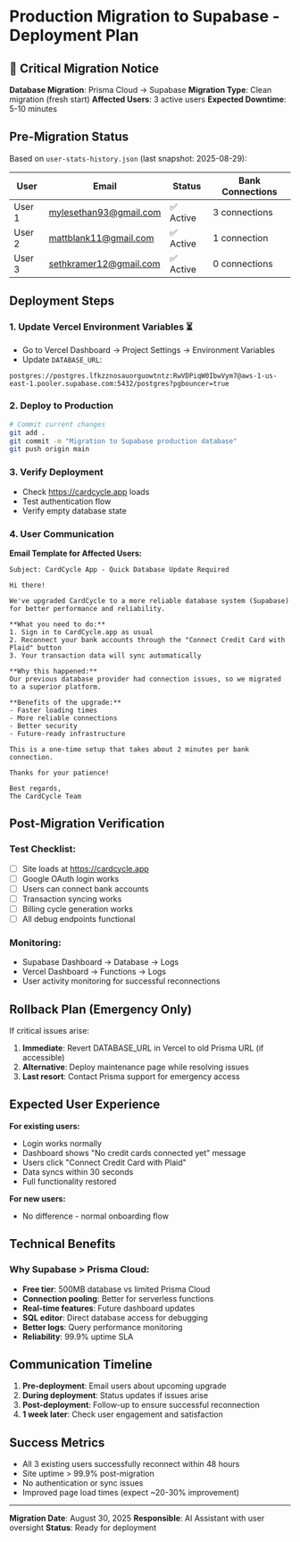 # Production Migration to Supabase - Deployment Plan

## 🚨 Critical Migration Notice

**Database Migration**: Prisma Cloud → Supabase
**Migration Type**: Clean migration (fresh start)
**Affected Users**: 3 active users
**Expected Downtime**: 5-10 minutes

## Pre-Migration Status

Based on `user-stats-history.json` (last snapshot: 2025-08-29):

| User | Email | Status | Bank Connections |
|------|-------|--------|------------------|
| User 1 | mylesethan93@gmail.com | ✅ Active | 3 connections |
| User 2 | mattblank11@gmail.com | ✅ Active | 1 connection |
| User 3 | sethkramer12@gmail.com | ✅ Active | 0 connections |

## Deployment Steps

### 1. Update Vercel Environment Variables ⏳
- Go to Vercel Dashboard → Project Settings → Environment Variables
- Update `DATABASE_URL`:
```
postgres://postgres.lfkzznosauorguowtntz:RwVDPiqW0IbwVym7@aws-1-us-east-1.pooler.supabase.com:5432/postgres?pgbouncer=true
```

### 2. Deploy to Production
```bash
# Commit current changes
git add .
git commit -m "Migration to Supabase production database"
git push origin main
```

### 3. Verify Deployment
- Check https://cardcycle.app loads
- Test authentication flow
- Verify empty database state

### 4. User Communication

**Email Template for Affected Users:**

```
Subject: CardCycle App - Quick Database Update Required

Hi there!

We've upgraded CardCycle to a more reliable database system (Supabase) for better performance and reliability.

**What you need to do:**
1. Sign in to CardCycle.app as usual
2. Reconnect your bank accounts through the "Connect Credit Card with Plaid" button
3. Your transaction data will sync automatically

**Why this happened:**
Our previous database provider had connection issues, so we migrated to a superior platform.

**Benefits of the upgrade:**
- Faster loading times
- More reliable connections  
- Better security
- Future-ready infrastructure

This is a one-time setup that takes about 2 minutes per bank connection.

Thanks for your patience!

Best regards,
The CardCycle Team
```

## Post-Migration Verification

### Test Checklist:
- [ ] Site loads at https://cardcycle.app
- [ ] Google OAuth login works
- [ ] Users can connect bank accounts
- [ ] Transaction syncing works
- [ ] Billing cycle generation works
- [ ] All debug endpoints functional

### Monitoring:
- Supabase Dashboard → Database → Logs
- Vercel Dashboard → Functions → Logs
- User activity monitoring for successful reconnections

## Rollback Plan (Emergency Only)

If critical issues arise:

1. **Immediate**: Revert DATABASE_URL in Vercel to old Prisma URL (if accessible)
2. **Alternative**: Deploy maintenance page while resolving issues
3. **Last resort**: Contact Prisma support for emergency access

## Expected User Experience

**For existing users:**
- Login works normally
- Dashboard shows "No credit cards connected yet" message
- Users click "Connect Credit Card with Plaid"  
- Data syncs within 30 seconds
- Full functionality restored

**For new users:**
- No difference - normal onboarding flow

## Technical Benefits

### Why Supabase > Prisma Cloud:
- **Free tier**: 500MB database vs limited Prisma Cloud
- **Connection pooling**: Better for serverless functions
- **Real-time features**: Future dashboard updates
- **SQL editor**: Direct database access for debugging
- **Better logs**: Query performance monitoring
- **Reliability**: 99.9% uptime SLA

## Communication Timeline

1. **Pre-deployment**: Email users about upcoming upgrade
2. **During deployment**: Status updates if issues arise  
3. **Post-deployment**: Follow-up to ensure successful reconnection
4. **1 week later**: Check user engagement and satisfaction

## Success Metrics

- All 3 existing users successfully reconnect within 48 hours
- Site uptime > 99.9% post-migration
- No authentication or sync issues
- Improved page load times (expect ~20-30% improvement)

---

**Migration Date**: August 30, 2025
**Responsible**: AI Assistant with user oversight
**Status**: Ready for deployment